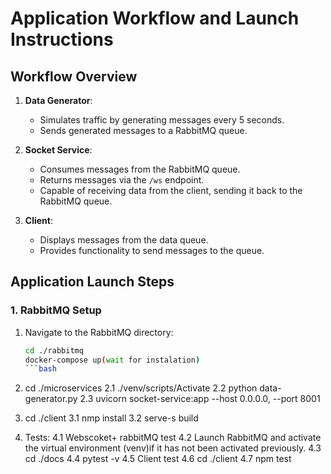 # Application Workflow and Launch Instructions

## Workflow Overview

1. **Data Generator**:
   - Simulates traffic by generating messages every 5 seconds.
   - Sends generated messages to a RabbitMQ queue.

2. **Socket Service**:
   - Consumes messages from the RabbitMQ queue.
   - Returns messages via the `/ws` endpoint.
   - Capable of receiving data from the client, sending it back to the RabbitMQ queue.

3. **Client**:
   - Displays messages from the data queue.
   - Provides functionality to send messages to the queue.

## Application Launch Steps

### 1. RabbitMQ Setup

1. Navigate to the RabbitMQ directory:
   ```bash
   cd ./rabbitmq
   docker-compose up(wait for instalation)
   ```bash
2. cd ./microservices
    2.1 ./venv/scripts/Activate
    2.2 python data-generator.py
    2.3 uvicorn socket-service:app --host 0.0.0.0, --port 8001

3. cd ./client
    3.1 nmp install
    3.2 serve-s build

4. Tests:
    4.1 Webscoket+ rabbitMQ test
        4.2 Launch RabbitMQ and activate the virtual environment (venv)if it has not been activated previously.
        4.3 cd ./docs
        4.4 pytest -v
    4.5 Client test
        4.6 cd ./client
        4.7 npm test

